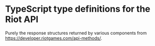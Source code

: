 # TypeScript type definitions for the Riot API
Purely the response structures returned by various components from https://developer.riotgames.com/api-methods/.